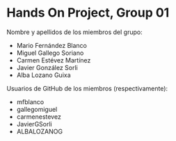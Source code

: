# Hands On Project, Group 01

Nombre y apellidos de los miembros del grupo:
- Mario Fernández Blanco
- Miguel Gallego Soriano
- Carmen Estévez Martínez
- Javier González Sorli
- Alba Lozano Guixa 

Usuarios de GitHub de los miembros (respectivamente):
- mfblanco
- gallegomiguel
- carmenestevez
- JavierGSorli
- ALBALOZANOG